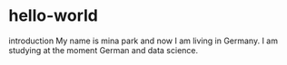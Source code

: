 # hello-world
introduction
My name is mina park and now I am living in Germany.
I am studying at the moment German and data science.
